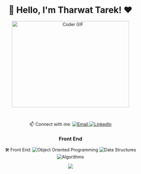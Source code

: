 <h1 align="center">🚀 Hello, I'm Tharwat Tarek! ♥</h1>
<p align="center">
  <img src="https://media.giphy.com/media/SWoSkN6DxTszqIKEqv/giphy.gif" alt="Coder GIF" width="380" height="280">
</p>
<br/>
<p align="center">
  📫 Connect with me: 
  <a href="mailto:tharwattarek3@gmail.com">
    <img alt="Email" src="https://img.shields.io/badge/Email-D14836?style=flat-square&logo=gmail&logoColor=white" />
  </a>
  <a href="[https://www.linkedin.com/in/ahmed-tarek-a3063019b](https://github.com/Tharwat3)">
    <img alt="LinkedIn" src="https://img.shields.io/badge/LinkedIn-0077B5?style=flat-square&logo=linkedin&logoColor=white" />
  </a>
 

 
  
 
</p>
<h3 align="center">Front End</h3>
<p align="center">
  🛠 Front End:

  <img alt="Object Oriented Programming" src="https://img.shields.io/badge/Object%20Oriented%20Programming-EE4C2C?style=flat-square&logo=c%2B%2B&logoColor=white" />
  <img alt="Data Structures" src="https://img.shields.io/badge/Data%20Structures-FF6B6B?style=flat-square&logo=treehouse&logoColor=white" />
  <img alt="Algorithms" src="https://img.shields.io/badge/Algorithms-0081CB?style=flat-square&logo=code&logoColor=white" />
</p>
<p align="center">
  <img src="https://readme-typing-svg.demolab.com/?lines=Hello%2C+I'm+Ahmed+Tarek!;I'm+a+software+engineer;Welcome+to+my+profile!" style="color:mix" />
</p>



